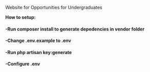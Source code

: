 Website for Opportunities for Undergraduates

<b>How to setup:</b>
<h4>-Run composer install to generate depedencies in vendor folder</h4>
<h4>-Change .env.example to .env</h4>
<h4>-Run php artisan key:generate</h4>
    <h4>-Configure .env</h4>

